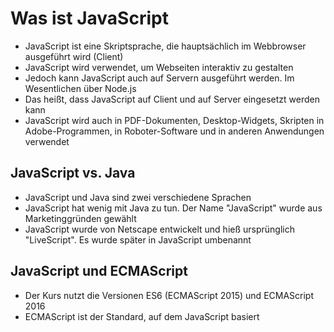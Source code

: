# Was ist JavaScript

- JavaScript ist eine Skriptsprache, die hauptsächlich im Webbrowser ausgeführt wird (Client)
- JavaScript wird verwendet, um Webseiten interaktiv zu gestalten
- Jedoch kann JavaScript auch auf Servern ausgeführt werden. Im Wesentlichen über Node.js
- Das heißt, dass JavaScript auf Client und auf Server eingesetzt werden kann
- JavaScript wird auch in PDF-Dokumenten, Desktop-Widgets, Skripten in Adobe-Programmen, in Roboter-Software und in anderen Anwendungen verwendet

## JavaScript vs. Java

- JavaScript und Java sind zwei verschiedene Sprachen
- JavaScript hat wenig mit Java zu tun. Der Name "JavaScript" wurde aus Marketinggründen gewählt
- JavaScript wurde von Netscape entwickelt und hieß ursprünglich "LiveScript". Es wurde später in JavaScript umbenannt

## JavaScript und ECMAScript

- Der Kurs nutzt die Versionen ES6 (ECMAScript 2015) und ECMAScript 2016
- ECMAScript ist der Standard, auf dem JavaScript basiert
